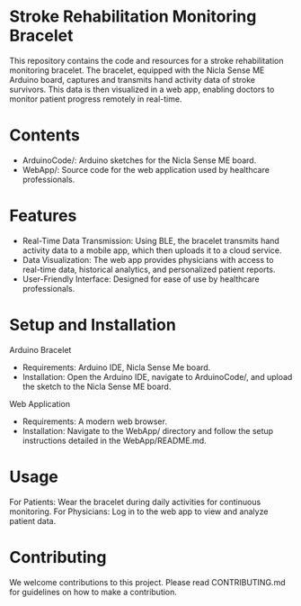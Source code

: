 # Stroke Rehabilitation Monitoring Bracelet

This repository contains the code and resources for a stroke rehabilitation monitoring bracelet. The bracelet, equipped with the Nicla Sense ME Arduino board, captures and transmits hand activity data of stroke survivors. This data is then visualized in a web app, enabling doctors to monitor patient progress remotely in real-time.

# Contents
* ArduinoCode/: Arduino sketches for the Nicla Sense ME board.
* WebApp/: Source code for the web application used by healthcare professionals.

# Features
* Real-Time Data Transmission: Using BLE, the bracelet transmits hand activity data to a mobile app, which then uploads it to a cloud service.
* Data Visualization: The web app provides physicians with access to real-time data, historical analytics, and personalized patient reports.
* User-Friendly Interface: Designed for ease of use by healthcare professionals.

# Setup and Installation
Arduino Bracelet
* Requirements: Arduino IDE, Nicla Sense Me board.
* Installation: Open the Arduino IDE, navigate to ArduinoCode/, and upload the sketch to the Nicla Sense ME board.

Web Application
* Requirements: A modern web browser.
* Installation: Navigate to the WebApp/ directory and follow the setup instructions detailed in the WebApp/README.md.

# Usage
For Patients: Wear the bracelet during daily activities for continuous monitoring.
For Physicians: Log in to the web app to view and analyze patient data.

# Contributing
We welcome contributions to this project. Please read CONTRIBUTING.md for guidelines on how to make a contribution.
